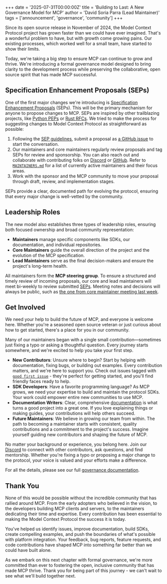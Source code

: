 +++
date = '2025-07-31T00:00:00Z'
title = 'Building to Last: A New Governance Model for MCP'
author = 'David Soria Parra (Lead Maintainer)'
tags = ['announcement', 'governance', 'community']
+++

Since its open source release in November of 2024, the Model Context Protocol project has grown faster than we could have ever imagined. That's a wonderful problem to have, but with growth come growing pains. Our existing processes, which worked well for a small team, have started to show their limits.

Today, we're taking a big step to ensure MCP can continue to grow and thrive. We're introducing a formal governance model designed to bring clarity to the development process while preserving the collaborative, open source spirit that has made MCP successful.

## Specification Enhancement Proposals (SEPs)

One of the first major changes we're introducing is [Specification Enhancement Proposals](https://modelcontextprotocol.io/community/sep-guidelines) (SEPs). This will be the primary mechanism for anyone to propose changes to MCP. SEPs are inspired by other trailblazing projects, like [Python PEPs](https://peps.python.org/) or [Rust RFCs](https://github.com/rust-lang/rfcs). We tried to make the process for suggesting changes to Model Context Protocol as straightforward as possible:

1. Following the [SEP guidelines](https://modelcontextprotocol.io/community/sep-guidelines), submit a proposal as [a GitHub issue](https://github.com/modelcontextprotocol/modelcontextprotocol/issues) to start the conversation.
2. Our maintainers and core maintainers regularly review proposals and tag SEPs for review and sponsorship. You can also reach out and collaborate with contributing folks on [Discord](https://discord.gg/6CSzBmMkjX) or [GitHub](https://github.com/modelcontextprotocol/modelcontextprotocol). Refer to [`MAINTAINERS.md`](https://github.com/modelcontextprotocol/modelcontextprotocol/blob/main/MAINTAINERS.md) for a list of currently active maintainers and their focus areas.
3. Work with the sponsor and the MCP community to move your proposal through draft, review, and implementation stages.

SEPs provide a clear, documented path for evolving the protocol, ensuring that every major change is well-vetted by the community.

## Leadership Roles

The new model also establishes three types of leadership roles, ensuring both focused ownership and broad community representation:

- **Maintainers** manage specific components like SDKs, our documentation, and individual repositories.
- **Core Maintainers** guide the overall direction of the project and the evolution of the MCP specification.
- **Lead Maintainers** serve as the final decision-makers and ensure the project's long-term health.

All maintainers form the **MCP steering group**. To ensure a structured and timely review of incoming proposals, our core and lead maintainers will meet bi-weekly to review submitted [SEPs](#specification-enhancement-proposals-seps). Meeting notes and decisions will always be public, such as [the one from core maintainer meeting last week](https://github.com/modelcontextprotocol/modelcontextprotocol/issues/1061).

## Get Involved

We need your help to build the future of MCP, and everyone is welcome here. Whether you're a seasoned open source veteran or just curious about how to get started, there's a place for you in our community.

Many of our maintainers began with a single small contribution—sometimes just fixing a typo or asking a thoughtful question. Every journey starts somewhere, and we're excited to help you take your first step.

- **New Contributors**: Unsure where to begin? Start by helping with documentation, fixing bugs, or building out examples. Every contribution matters, and we're here to support you. Check out issues tagged with [`good first issue`](https://github.com/modelcontextprotocol/modelcontextprotocol/issues?q=is%3Aissue%20state%3Aopen%20label%3A%22good%20first%20issue%22) - they're perfect for getting started, and you'll find friendly faces ready to help.
- **SDK Developers**: Have a favorite programming language? As MCP grows, we need your expertise to build and maintain the protocol SDKs. Your work could empower entire new communities to use MCP.
- **Documentation Writers**: Clear, comprehensive [documentation](https://modelcontextprotocol.io/introduction) is what turns a good project into a great one. If you love explaining things or making guides, your contributions will help others succeed.
- **Future Maintainers**: We believe in growing our team from within. The path to becoming a maintainer starts with consistent, quality contributions and a commitment to the project's success. Imagine yourself guiding new contributors and shaping the future of MCP.

No matter your background or experience, you belong here. Join our [Discord](https://discord.gg/6CSzBmMkjX) to connect with other contributors, ask questions, and find mentorship. Whether you're fixing a typo or proposing a major change to the protocol, your voice is valued and your efforts make a difference.

For all the details, please see our full [governance documentation](https://modelcontextprotocol.io/community/governance).

## Thank You

None of this would be possible without the incredible community that has rallied around MCP. From the early adopters who believed in the vision, to the developers building MCP clients and servers, to the maintainers dedicating their time and expertise. Every contribution has been essential to making the Model Context Protocol the success it is today.

You've helped us identify issues, improve documentation, build SDKs, create compelling examples, and push the boundaries of what's possible with platform integration. Your feedback, bug reports, feature requests, and code contributions have shaped MCP into something far better than we could have built alone.

As we embark on this next chapter with formal governance, we're more committed than ever to fostering the open, inclusive community that has made MCP thrive. Thank you for being part of this journey - we can't wait to see what we'll build together next.
